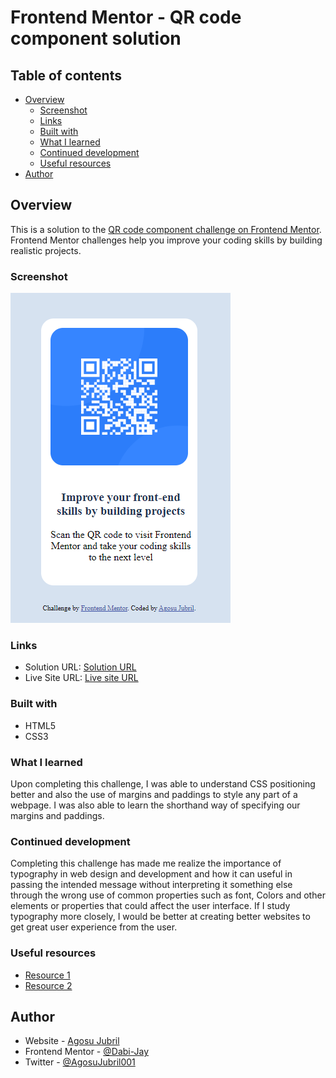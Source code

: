 # Frontend Mentor - QR code component solution

## Table of contents

- [Overview](#overview)
  - [Screenshot](#screenshot)
  - [Links](#links)
  - [Built with](#built-with)
  - [What I learned](#what-i-learned)
  - [Continued development](#continued-development)
  - [Useful resources](#useful-resources)
- [Author](#author)


## Overview
This is a solution to the [QR code component challenge on Frontend Mentor](https://www.frontendmentor.io/challenges/qr-code-component-iux_sIO_H). Frontend Mentor challenges help you improve your coding skills by building realistic projects.

### Screenshot

![](images\qr-challenge-solution.png)

### Links

- Solution URL: [Solution URL]( https://dabi-jay.github.io/F-E-M-Qr-challenge/)
- Live Site URL: [Live site URL](https://dabi-jay.github.io/MyPortfolio/)

### Built with

- HTML5
- CSS3


### What I learned

Upon completing this challenge, I was able to understand CSS positioning better and also the use of margins and paddings to style any part of a webpage.
I was also able to learn the shorthand way of specifying our margins and paddings.


### Continued development

 Completing this challenge has made me realize the importance of typography in web design and development and how it can useful in passing the intended message without interpreting it something else through the wrong use of common properties such as font, Colors and other elements or properties that could affect the user interface.
 If I study typography more closely, I would be better at creating better websites to get great user experience from the user.


### Useful resources

- [Resource 1](https://www.w3schools.com/css/)
- [Resource 2](https://developer.mozilla.org/en-US/docs/Web/CSS)

## Author

- Website - [Agosu Jubril](https://www.your-site.com)
- Frontend Mentor - [@Dabi-Jay](https://www.frontendmentor.io/profile/Dabi-jay)
- Twitter - [@AgosuJubril001](https://twitter.com/AgosuJubril001)
